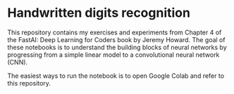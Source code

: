 # Handwritten digits recognition
This repository contains my exercises and experiments from Chapter 4 of the FastAI: Deep Learning for Coders book by Jeremy Howard.
The goal of these notebooks is to understand the building blocks of neural networks by progressing from a simple linear model to a convolutional neural network (CNN).

The easiest ways to run the notebook is to open Google Colab and refer to this repository.

